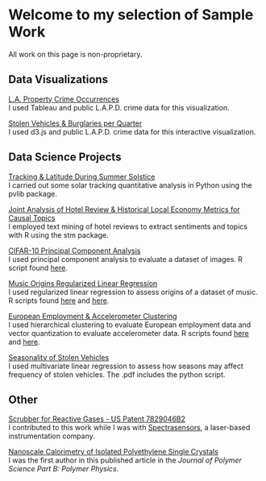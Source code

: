 # Welcome to my selection of Sample Work

All work on this page is non-proprietary.

## Data Visualizations
  
[L.A. Property Crime Occurrences](https://public.tableau.com/profile/alex.kwan5873#!/vizhome/AK_midterm_project_v2/Dashboard)  
I used Tableau and public L.A.P.D. crime data for this visualization.
  
[Stolen Vehicles & Burglaries per Quarter](https://irxum.github.io/ddv_project/ddvp_p1.html)  
I used d3.js and public L.A.P.D. crime data for this interactive visualization.


  
## Data Science Projects

[Tracking & Latitude During Summer Solstice](https://github.com/irxum/irxum.sample.work/wiki/Tracking-&-Latitude-During-Summer-Solstice)  
I carried out some solar tracking quantitative analysis in Python using the pvlib package.  

[Joint Analysis of Hotel Review & Historical Local Economy Metrics for Causal Topics](https://irxum.github.io/causality/)  
I employed text mining of hotel reviews to extract sentiments and topics with R using the stm package.  

[CIFAR-10 Principal Component Analysis](https://irxum.github.io/irxum.sample.work/AlexKwan_hw3_rev2.pdf)  
I used principal component analysis to evaluate a dataset of images. R script found [here](https://github.com/irxum/irxum.sample.work/blob/master/hw3.R).  

[Music Origins Regularized Linear Regression](https://irxum.github.io/irxum.sample.work/AlexKwan_hw6_rev2.pdf)  
I used regularized linear regression to assess origins of a dataset of music.  R scripts found [here](https://github.com/irxum/irxum.sample.work/blob/master/hw6_prob2_v1.R) and [here](https://github.com/irxum/irxum.sample.work/blob/master/hw6_prob2_v2.R).  

[European Employment & Accelerometer Clustering](https://irxum.github.io/irxum.sample.work/AlexKwan_hw4.pdf)  
I used hierarchical clustering to evaluate European employment data and vector quantization to evaluate accelerometer data.  R scripts found [here](https://github.com/irxum/irxum.sample.work/blob/master/hw4_prob1.R) and [here](https://github.com/irxum/irxum.sample.work/blob/master/hw4_prob2_AB_v2.R).  

[Seasonality of Stolen Vehicles](https://irxum.github.io/irxum.sample.work/AlexKwan_StolenVehicles.pdf)  
I used multivariate linear regression to assess how seasons may affect frequency of stolen vehicles.  The .pdf includes the python script.

  
## Other

[Scrubber for Reactive Gases - US Patent 7829046B2](https://patentimages.storage.googleapis.com/f4/e1/6f/1b7d64ed24620a/US7829046.pdf)  
I contributed to this work while I was with [Spectrasensors](https://www.spectrasensors.com), a laser-based instrumentation company.  

[Nanoscale Calorimetry of Isolated Polyethylene Single Crystals](http://allen.matse.illinois.edu/pdf/allen_jpsb_060101.pdf)  
I was the first author in this published article in the _Journal of Polymer Science Part B: Polymer Physics_.

  

